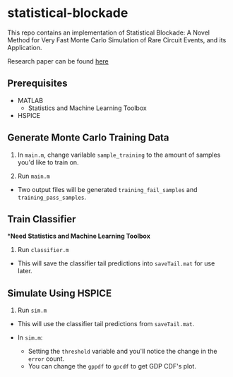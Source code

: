 # statistical-blockade
This repo contains an implementation of Statistical Blockade: A Novel Method for Very Fast Monte Carlo Simulation of Rare Circuit Events, and its Application.


Research paper can be found [here](https://ieeexplore.ieee.org/document/4212000/)

## Prerequisites 

- MATLAB
  - Statistics and Machine Learning Toolbox
- HSPICE 

## Generate Monte Carlo Training Data

1) In `main.m`, change varilable `sample_training` to the amount of samples you'd like to train on.

2) Run `main.m`

- Two output files will be generated `training_fail_samples` and `training_pass_samples`.


## Train Classifier

*****Need Statistics and Machine Learning Toolbox****

1) Run `classifier.m`

- This will save the classifier tail predictions into `saveTail.mat` for use later.

## Simulate Using HSPICE

1) Run `sim.m`

- This will use the classifier tail predictions from `saveTail.mat`.

- In `sim.m`:
  - Setting the `threshold` variable and you'll notice the change in the `error` count.
  - You can change the `gppdf` to `gpcdf` to get GDP CDF's plot.
